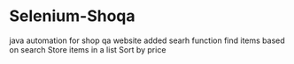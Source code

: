 # Selenium-Shoqa
java automation for shop  qa website
added searh function
find items based on search
Store items in a list
Sort by price

